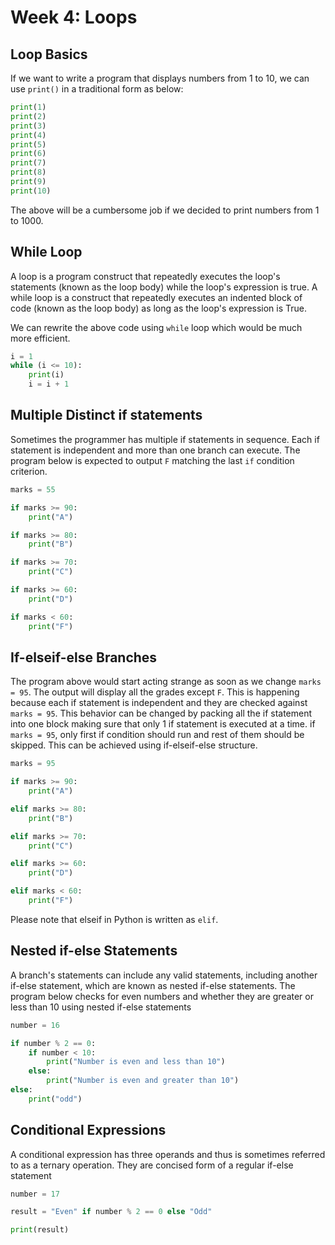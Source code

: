 # Week 4: Loops

## Loop Basics
If we want to write a program that displays numbers from 1 to 10, we can use `print()` in a traditional form as below:
```python
print(1)
print(2)
print(3)
print(4)
print(5)
print(6)
print(7)
print(8)
print(9)
print(10)
```
The above will be a cumbersome job if we decided to print numbers from 1 to 1000.

## While Loop
A loop is a program construct that repeatedly executes the loop's statements (known as the loop body) while the loop's expression is true. A while loop is a construct that repeatedly executes an indented block of code (known as the loop body) as long as the loop's expression is True.

We can rewrite the above code using `while` loop which would be much more efficient.
```python
i = 1
while (i <= 10):
    print(i)
    i = i + 1
```

## Multiple Distinct if statements
Sometimes the programmer has multiple if statements in sequence. Each if statement is independent and more than one branch can execute. The program below is expected to output `F` matching the last `if` condition criterion.
```python
marks = 55

if marks >= 90:
    print("A")

if marks >= 80:
    print("B")

if marks >= 70:
    print("C")

if marks >= 60:
    print("D")

if marks < 60:
    print("F")
```

## If-elseif-else Branches
The program above would start acting strange as soon as we change `marks = 95`. The output will display all the grades except `F`. This is happening because each if statement is independent and they are checked against `marks = 95`. This behavior can be changed by packing all the if statement into one block making sure that only 1 if statement is executed at a time. if `marks = 95`, only first if condition should run and rest of them should be skipped. This can be achieved using if-elseif-else structure.
```python
marks = 95

if marks >= 90:
    print("A")

elif marks >= 80:
    print("B")

elif marks >= 70:
    print("C")

elif marks >= 60:
    print("D")

elif marks < 60:
    print("F")

```
Please note that elseif in Python is written as `elif`.

## Nested if-else Statements
A branch's statements can include any valid statements, including another if-else statement, which are known as nested if-else statements. The program below checks for even numbers and whether they are greater or less than 10 using nested if-else statements
```python
number = 16

if number % 2 == 0:
    if number < 10:
        print("Number is even and less than 10")
    else:
        print("Number is even and greater than 10")
else:
    print("odd")

```

## Conditional Expressions
A conditional expression has three operands and thus is sometimes referred to as a ternary operation. They are concised form of a regular if-else statement
```python
number = 17

result = "Even" if number % 2 == 0 else "Odd"

print(result)

```
